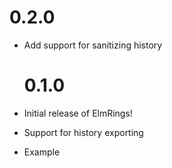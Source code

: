 # 0.2.0

* Add support for sanitizing history

  # 0.1.0

* Initial release of ElmRings!
* Support for history exporting
* Example

